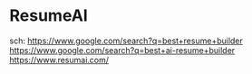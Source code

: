# ResumeAI
sch: https://www.google.com/search?q=best+resume+builder https://www.google.com/search?q=best+ai-resume+builder https://www.resumai.com/
